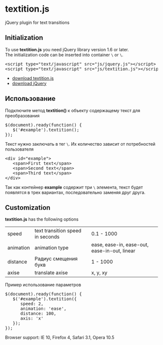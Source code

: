<h1>textition.js</h1>
jQuery plugin for text transitions

<h2>Initialization</h2>
To use <b>textition.js</b> you need jQuery library version 1.6 or later.
<br>
The initialization code can be inserted into container <code>\<head></code> or <code>\<body></code>.

<pre>
&lt;script type="text/javascript" src="js/jquery.js"&gt;&lt;/script&gt;
&lt;script type="text/javascript" src="js/textition.js"&gt;&lt;/script&gt;
</pre>

<ul>
<li><a href="js/textition.js">download textition.js</a></li>
<li><a href="http://code.jquery.com/jquery-1.10.2.min.js">download jQuery</a></li>
</ul>

<h2>Использование</h2>
Подключите метод <b>textition()</b> к объекту содержащему текст для преобразования
<pre>
$(document).ready(function() {
   $('#example').textition(); 
});
</pre>
Текст нужно заключать в тег <code>\<span></code>. Их количество зависит от потребностей пользователя
<pre>
&lt;div id="example"&gt;
   &lt;span&gt;First text&lt;/span&gt;
   &lt;span&gt;Second text&lt;/span&gt;
   &lt;span&gt;Third text&lt;/span&gt;
&lt;/div&gt;   
</pre>                    
Так как контейнер <b>example</b> содержит три <code>\<span></code> элемента, текст будет появлятся в трех вариантах, последовательно заменяя друг друга.


<h2>Customization</h2>
<b>textition.js</b> has the following options
<table>
    <tr>
  	<td>speed</td>
      <td>text transition speed in seconds</td>
      <td>0.1 - 1000</td>
  </tr>

  <tr>
  	<td>animation</td>
      <td>animation type</td>
      <td>ease, ease-in, ease-out, ease-in-out, linear</td>
  </tr>
  <tr>
  	<td>distance</td>
      <td>Радиус смещения букв</td>
      <td>1 - 1000</td>
  </tr>
  <tr>
  	<td>axise</td>
      <td>translate axise</td>
      <td>x, y, xy</td>
  </tr>
</table>
Пример использование параметров
<pre>
$(document).ready(function() {
   $('#example').textition({
      speed: 2,
      animation: 'ease',
      distance: 100,
      axis: 'x'
   }); 
});                     
</pre>

Browser support: IE 10, Firefox 4, Safari 3.1, Opera 10.5
